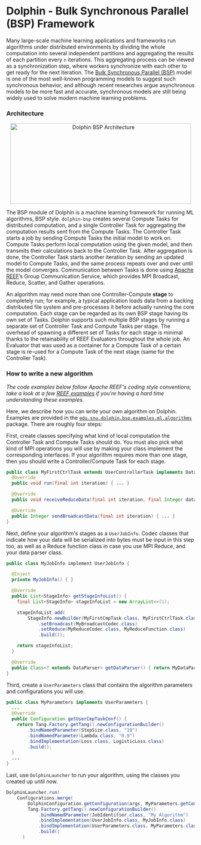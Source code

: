 Dolphin - Bulk Synchronous Parallel (BSP) Framework
===================================================

Many large-scale machine learning applications and frameworks run algorithms under distributed environments by dividing the whole computation into several independent partitions and aggregating the results of each partition every `n` iterations. This aggregating process can be viewed as a synchronization step, where workers synchronize with each other to get ready for the next iteration. The [Bulk Synchronous Parallel (BSP)](https://en.wikipedia.org/wiki/Bulk_synchronous_parallel) model is one of the most well-known programming models to suggest such synchronous behavior, and although recent researches argue asynchronous models to be more fast and accurate, synchronous models are still being widely used to solve modern machine learning problems.

### Architecture
<p align="center"><img src="http://cmslab.snu.ac.kr/home/wp-content/uploads/2015/09/Dolphin-BSP.png" alt="Dolphin BSP Architecture" width="483px" height="215px"/></p>

The BSP module of Dolphin is a machine learning framework for running ML algorithms, BSP style. `dolphin-bsp` creates several Compute Tasks for distributed computation, and a single Controller Task for aggregating the computation results sent from the Compute Tasks. The Controller Task starts a job by sending Compute Tasks the initial model to work on. Compute Tasks perform local computation using the given model, and then transmits their calculations back to the Controller Task. After aggregation is done, the Controller Task starts another iteration by sending an updated model to Compute Tasks, and the same process repeats over and over until the model converges. Communication between Tasks is done using [Apache REEF](http://reef.incubator.apache.org)’s Group Communication Service, which provides MPI Broadcast, Reduce, Scatter, and Gather operations.

An algorithm may need more than one Controller-Compute **stage** to completely run; for example, a typical application loads data from a backing distributed file system and pre-processes it before actually running the core computation. Each stage can be regarded as its own BSP stage having its own set of Tasks. Dolphin supports such multiple BSP stages by running a separate set of Controller Task and Compute Tasks per stage. The overhead of spawning a different set of Tasks for each stage is minimal thanks to the retainability of REEF Evaluators throughout the whole job. An Evaluator that was used as a container for a Compute Task of a certain stage is re-used for a Compute Task of the next stage (same for the Controller Task).


### How to write a new algorithm
 *The code examples below follow Apache REEF's coding style conventions; take a look at a few [REEF examples](https://cwiki.apache.org/confluence/display/REEF/Tutorials) if you're having a hard time understanding these examples.*

Here, we describe how you can write your own algorithm on Dolphin. Examples are provided in the [`edu.snu.dolphin.bsp.examples.ml.algorithms`](https://github.com/cmssnu/dolphin/tree/master/dolphin-bsp/src/main/java/edu/snu/dolphin/bsp/examples/ml/algorithms) package. There are roughly four steps:

First, create classes specifying what kind of local computation the Controller Task and Compute Tasks should do. You must also pick what kind of MPI operations you will use by making your class implement the corresponding interfaces. If your algorithm requires more than one stage, then you should write a Controller/Compute Task for each stage.
```Java
public class MyFirstCtrlTask extends UserControllerTask implements DataBroadcastSender<Integer>, DataReduceReceiver<Integer> {
  @Override
  public void run(final int iteration) { ... }

  @Override
  public void receiveReduceData(final int iteration, final Integer data) { ... }

  @Override
  public Integer sendBroadcastData(final int iteration) { ... }
}
```

Next, define your algorithm's stages as a `UserJobInfo`. Codec classes that indicate how your data will be serialized into bytes must be input in this step too, as well as a Reduce function class in case you use MPI Reduce, and your data parser class.
```Java
public class MyJobInfo implement UserJobInfo {

  @Inject
  private MyJobInfo() { }

  @Override
  public List<StageInfo> getStageInfoList() {
    final List<StageInfo> stageInfoList = new ArrayList<>(1);

    stageInfoList.add(
        StageInfo.newBuilder(MyFirstCmpTask.class, MyFirstCtrlTask.class, CommunicationGroup.class)
            .setBroadcast(MyBroadcastCodec.class)
            .setReduce(MyReduceCodec.class, MyReduceFunction.class)
            .build());

    return stageInfoList;
  }

  @Override
  public Class<? extends DataParser> getDataParser() { return MyDataParser.class; }
}
```

Third, create a `UserParameters` class that contains the algorithm parameters and configurations you will use.
```Java
public class MyParameters implements UserParameters {
  ...
  @Override
  public Configuration getUserCmpTaskConf() {
    return Tang.Factory.getTang().newConfigurationBuilder()
        .bindNamedParameter(StepSize.class, "10")
        .bindNamedParameter(Lambda.class, "0.9")
        .bindImplementation(Loss.class, LogisticLoss.class)
        .build();
  }
  ...
}
```


Last, use `DolphinLauncher` to run your algorithm, using the classes you created up until now.
```Java
DolphinLauncher.run(
    Configurations.merge(
        DolphinConfiguration.getConfiguration(args, MyParameters.getCommandLine()),
        Tang.Factory.getTang().newConfigurationBuilder()
            .bindNamedParameter(JobIdentifier.class, "My Algorithm")
            .bindImplementation(UserJobInfo.class, MyJobInfo.class)
            .bindImplementation(UserParameters.class, MyParameters.class)
            .build()
      )
```
